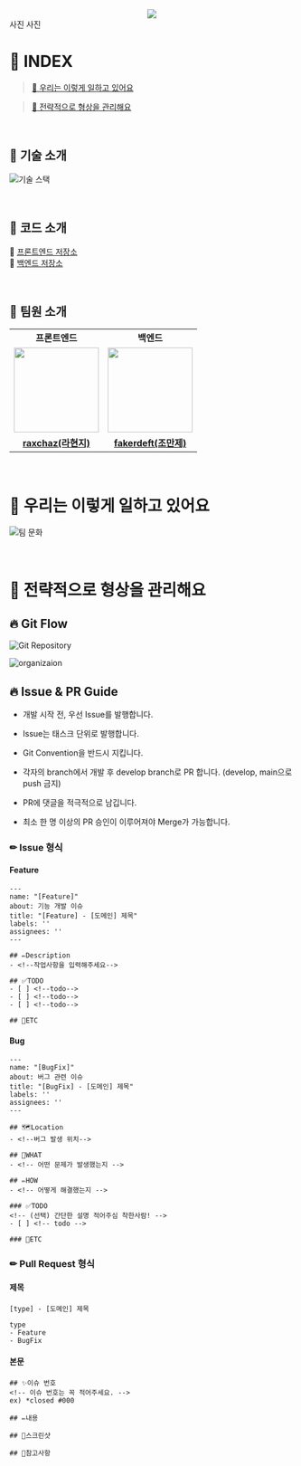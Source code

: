 <div align="center">
<a href="https://hits.seeyoufarm.com"><img src="https://hits.seeyoufarm.com/api/count/incr/badge.svg?url=https%3A%2F%2Fgithub.com%2FCOFLLL&count_bg=%23FF8D1D&title_bg=%2386757E&icon_color=%23E1DEDE&title=Views&edge_flat=false"/></a>
</div>
사진
사진

# 📑 INDEX
> [🚀 우리는 이렇게 일하고 있어요](https://github.com/COFLLL#-우리는-이렇게-일하고-있어요)

> [🚀 전략적으로 형상을 관리해요](https://github.com/COFLLL#-전략적으로-형상을-관리해요)

<br>


## 🎁 기술 소개
![기술 스택](https://github.com/COFLLL/.github/assets/119282494/bfab4e47-3ebb-4b2c-ae1d-c3de98c50d8d)

<br>

## 🎁 코드 소개
🌌 [프론트엔드 저장소](https://github.com/COFLLL/CoverFlow-FE) <br>
🌌 [백엔드 저장소](https://github.com/COFLLL/CoverFlow-BE)

<br>

## 🎁 팀원 소개
<table>
  <tr>
    <td align="center"><strong>프론트엔드</strong></td>
    <td align="center"><strong>백엔드</strong></td>
  </tr>
  <tr>
    <td align="center"><a href="https://github.com/raxchaz"><img src="https://avatars.githubusercontent.com/raxchaz" width="150px;" alt="">
    <td align="center"><a href="https://github.com/fakerdeft"><img src="https://avatars.githubusercontent.com/fakerdeft" width="150px;" alt="">
  </tr>
  <tr>
    <td align="center"><a href="https://github.com/raxchaz"><b>raxchaz(라현지)</b></td>
    <td align="center"><a href="https://github.com/fakerdeft"><b>fakerdeft(조만제)</b></td>
  </tr>
</table>
        
<br>
        
# 🚀 우리는 이렇게 일하고 있어요
![팀 문화](https://github.com/COFLLL/.github/assets/119282494/38100e37-1878-49f3-a0d9-7af64e36a53a)

<br>

# 🚀 전략적으로 형상을 관리해요
## 🔥 Git Flow
![Git Repository](https://github.com/COFLLL/.github/assets/119282494/af10debf-3957-4641-85af-88f78a2a2e64)

![organizaion](https://github.com/COFLLL/.github/assets/119282494/5f01f745-eb41-471c-9687-d52516f19fd0)


## 🔥 Issue & PR Guide
- 개발 시작 전, 우선 Issue를 발행합니다.

- Issue는 태스크 단위로 발행합니다.

- Git Convention을 반드시 지킵니다.

- 각자의 branch에서 개발 후 develop branch로 PR 합니다. (develop, main으로 push 금지)

- PR에 댓글을 적극적으로 남깁니다.

- 최소 한 명 이상의 PR 승인이 이루어져야 Merge가 가능합니다.

### ✏ Issue 형식
#### Feature
```
---
name: "[Feature]"
about: 기능 개발 이슈
title: "[Feature] - [도메인] 제목"
labels: ''
assignees: ''
---
    
## ✏️Description
- <!--작업사항을 입력해주세요-->

## ✅TODO
- [ ] <!--todo-->
- [ ] <!--todo-->
- [ ] <!--todo-->

## 🐾ETC
```
#### Bug
```
---
name: "[BugFix]"
about: 버그 관련 이슈
title: "[BugFix] - [도메인] 제목"
labels: ''
assignees: ''
---

## 🗺️Location
- <!--버그 발생 위치-->

## 🤷WHAT
- <!-- 어떤 문제가 발생했는지 -->

## ✏️HOW
- <!-- 어떻게 해결했는지 -->

### ✅TODO
<!-- (선택) 간단한 설명 적어주심 착한사람! -->
- [ ] <!-- todo -->

### 🐾ETC
```
### ✏ Pull Request 형식
#### 제목
```
[type] - [도메인] 제목
    
type
- Feature
- BugFix
```
#### 본문
```
## ✨이슈 번호
<!-- 이슈 번호는 꼭 적어주세요. -->
ex) *closed #000

## ✏️내용

## 📸스크린샷

## 🎁참고사항
```
